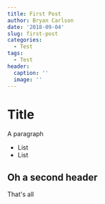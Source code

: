 ```yaml
---
title: First Post
author: Bryan Carlson
date: '2018-09-04'
slug: first-post
categories:
  - Test
tags:
  - Test
header:
  caption: ''
  image: ''
---
```


# Title

A paragraph

* List
* List

## Oh a second header

That's all